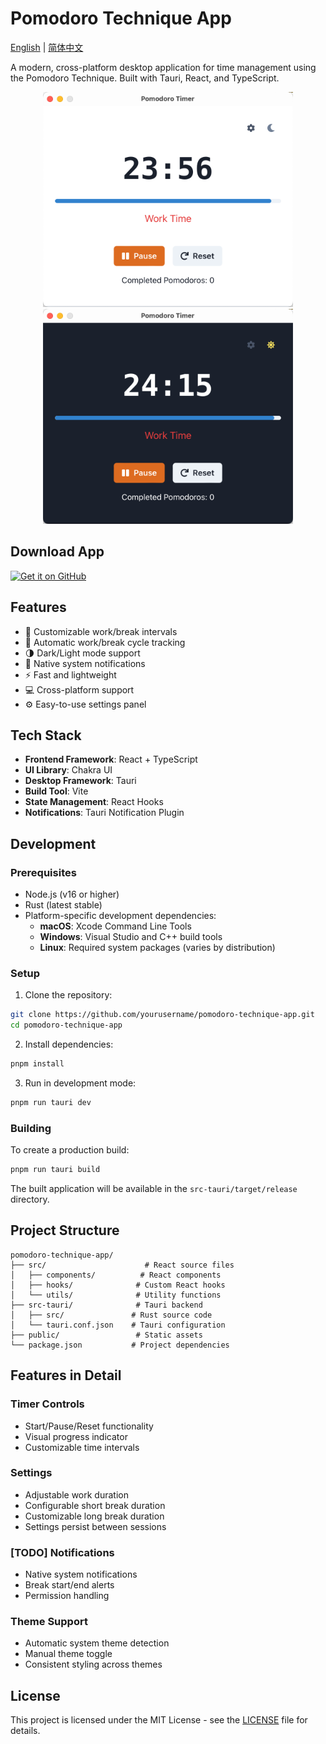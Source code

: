 # Pomodoro Technique App

[English](README.md) | [简体中文](README.zh-CN.md)

A modern, cross-platform desktop application for time management using the Pomodoro Technique. Built with Tauri, React, and TypeScript.

<p align="center">
  <img src="./screenshots/app-light.png" width="400" />
  <img src="./screenshots/app-dark.png" width="400" />
</p>

## Download App

[![Get it on GitHub](https://img.shields.io/badge/Get%20it%20on-GitHub-green?style=for-the-badge&logo=github)](https://github.com/dleged/pomodoro-technique-app/releases/)

## Features

- 🎯 Customizable work/break intervals
- 🔄 Automatic work/break cycle tracking
- 🌗 Dark/Light mode support
- 🔔 Native system notifications
- ⚡ Fast and lightweight
- 💻 Cross-platform support
- ⚙️ Easy-to-use settings panel

## Tech Stack

- **Frontend Framework**: React + TypeScript
- **UI Library**: Chakra UI
- **Desktop Framework**: Tauri
- **Build Tool**: Vite
- **State Management**: React Hooks
- **Notifications**: Tauri Notification Plugin

## Development

### Prerequisites

- Node.js (v16 or higher)
- Rust (latest stable)
- Platform-specific development dependencies:
  - **macOS**: Xcode Command Line Tools
  - **Windows**: Visual Studio and C++ build tools
  - **Linux**: Required system packages (varies by distribution)

### Setup

1. Clone the repository:
```bash
git clone https://github.com/yourusername/pomodoro-technique-app.git
cd pomodoro-technique-app
```

2. Install dependencies:
```bash
pnpm install
```

3. Run in development mode:
```bash
pnpm run tauri dev
```

### Building

To create a production build:
```bash
pnpm run tauri build
```

The built application will be available in the `src-tauri/target/release` directory.

## Project Structure

```
pomodoro-technique-app/
├── src/                      # React source files
│   ├── components/          # React components
│   ├── hooks/              # Custom React hooks
│   └── utils/              # Utility functions
├── src-tauri/              # Tauri backend
│   ├── src/               # Rust source code
│   └── tauri.conf.json    # Tauri configuration
├── public/                 # Static assets
└── package.json           # Project dependencies
```

## Features in Detail

### Timer Controls
- Start/Pause/Reset functionality
- Visual progress indicator
- Customizable time intervals

### Settings
- Adjustable work duration
- Configurable short break duration
- Customizable long break duration
- Settings persist between sessions

### [TODO] Notifications
- Native system notifications
- Break start/end alerts
- Permission handling

### Theme Support
- Automatic system theme detection
- Manual theme toggle
- Consistent styling across themes


## License

This project is licensed under the MIT License - see the [LICENSE](LICENSE) file for details.
